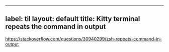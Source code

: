 
---
label: til
layout: default
title: Kitty terminal repeats  the command in output
---
https://stackoverflow.com/questions/30940299/zsh-repeats-command-in-output

